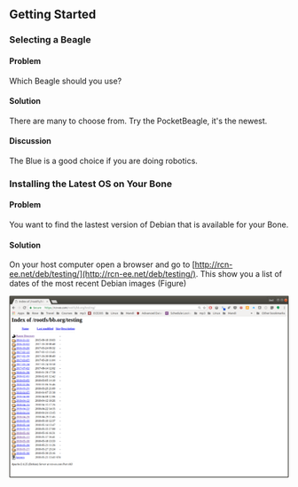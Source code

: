 ## Getting Started

### Selecting a Beagle

#### Problem
Which Beagle should you use?

#### Solution
There are many to choose from.  Try the PocketBeagle, it's the newest.

#### Discussion
The Blue is a good choice if you are doing robotics.

### Installing the Latest OS on Your Bone

#### Problem
You want to find the lastest version of Debian that is available for your Bone.

#### Solution
On your host computer open a browser and go to
[http://rcn-ee.net/deb/testing/](http://rcn-ee.net/deb/testing/).
This show you a list of dates of the most recent Debian images (Figure)

![alt text](figures/debianImages.png "Latest Debian images")
